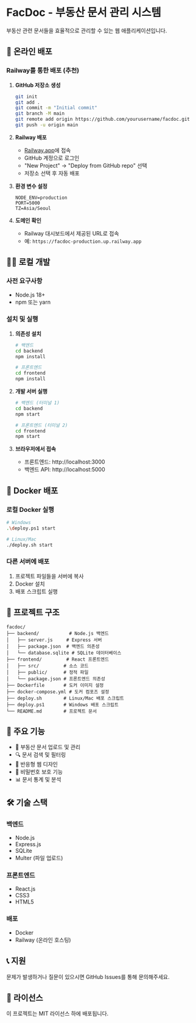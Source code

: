# FacDoc - 부동산 문서 관리 시스템

부동산 관련 문서들을 효율적으로 관리할 수 있는 웹 애플리케이션입니다.

## 🚀 온라인 배포

### Railway를 통한 배포 (추천)

1. **GitHub 저장소 생성**
   ```bash
   git init
   git add .
   git commit -m "Initial commit"
   git branch -M main
   git remote add origin https://github.com/yourusername/facdoc.git
   git push -u origin main
   ```

2. **Railway 배포**
   - [Railway.app](https://railway.app)에 접속
   - GitHub 계정으로 로그인
   - "New Project" → "Deploy from GitHub repo" 선택
   - 저장소 선택 후 자동 배포

3. **환경 변수 설정**
   ```
   NODE_ENV=production
   PORT=5000
   TZ=Asia/Seoul
   ```

4. **도메인 확인**
   - Railway 대시보드에서 제공된 URL로 접속
   - 예: `https://facdoc-production.up.railway.app`

## 🏃‍♂️ 로컬 개발

### 사전 요구사항
- Node.js 18+
- npm 또는 yarn

### 설치 및 실행

1. **의존성 설치**
   ```bash
   # 백엔드
   cd backend
   npm install
   
   # 프론트엔드
   cd frontend
   npm install
   ```

2. **개발 서버 실행**
   ```bash
   # 백엔드 (터미널 1)
   cd backend
   npm start
   
   # 프론트엔드 (터미널 2)
   cd frontend
   npm start
   ```

3. **브라우저에서 접속**
   - 프론트엔드: http://localhost:3000
   - 백엔드 API: http://localhost:5000

## 🐳 Docker 배포

### 로컬 Docker 실행
```bash
# Windows
.\deploy.ps1 start

# Linux/Mac
./deploy.sh start
```

### 다른 서버에 배포
1. 프로젝트 파일들을 서버에 복사
2. Docker 설치
3. 배포 스크립트 실행

## 📁 프로젝트 구조

```
facdoc/
├── backend/           # Node.js 백엔드
│   ├── server.js     # Express 서버
│   ├── package.json  # 백엔드 의존성
│   └── database.sqlite # SQLite 데이터베이스
├── frontend/         # React 프론트엔드
│   ├── src/         # 소스 코드
│   ├── public/      # 정적 파일
│   └── package.json # 프론트엔드 의존성
├── Dockerfile       # 도커 이미지 설정
├── docker-compose.yml # 도커 컴포즈 설정
├── deploy.sh        # Linux/Mac 배포 스크립트
├── deploy.ps1       # Windows 배포 스크립트
└── README.md        # 프로젝트 문서
```

## 🔧 주요 기능

- 📄 부동산 문서 업로드 및 관리
- 🔍 문서 검색 및 필터링
- 📱 반응형 웹 디자인
- 🔐 비밀번호 보호 기능
- 📊 문서 통계 및 분석

## 🛠️ 기술 스택

### 백엔드
- Node.js
- Express.js
- SQLite
- Multer (파일 업로드)

### 프론트엔드
- React.js
- CSS3
- HTML5

### 배포
- Docker
- Railway (온라인 호스팅)

## 📞 지원

문제가 발생하거나 질문이 있으시면 GitHub Issues를 통해 문의해주세요.

## 📄 라이선스

이 프로젝트는 MIT 라이선스 하에 배포됩니다. 